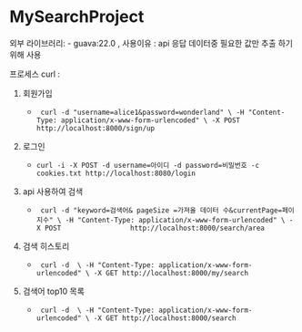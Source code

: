 # MySearchProject


외부 라이브러리:
     -  guava:22.0 , 사용이유 : api 응답 데이터중 필요한 값만 추출 하기위해 사용


프로세스 curl :


 1. 회원가입  
     -      curl -d "username=alice1&password=wonderland" \ -H "Content-Type: application/x-www-form-urlencoded" \ -X POST http://localhost:8000/sign/up
     
 2. 로그인
     -     curl -i -X POST -d username=아이디 -d password=비밀번호 -c cookies.txt http://localhost:8080/login
 
 3. api 사용하여 검색  
     -      curl -d "keyword=검색어& pageSize =가져올 데이터 수&currentPage=페이지수" \ -H "Content-Type: application/x-www-form-urlencoded" \ -X POST                 http://localhost:8000/search/area
     
 4. 검색 히스토리
     -      curl -d  \ -H "Content-Type: application/x-www-form-urlencoded" \ -X GET http://localhost:8000/my/search
     
 5. 검색어 top10 목록
     -      curl -d  \ -H "Content-Type: application/x-www-form-urlencoded" \ -X GET http://localhost:8000/search
